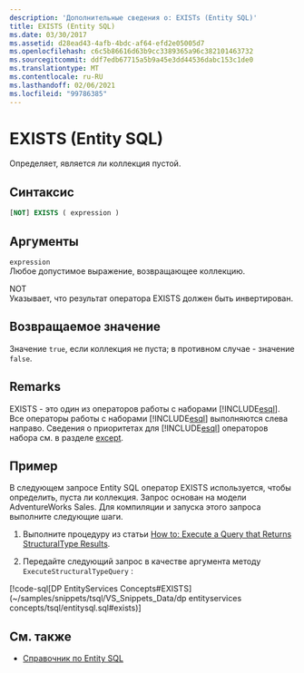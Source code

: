 ```yaml
---
description: 'Дополнительные сведения о: EXISTs (Entity SQL)'
title: EXISTS (Entity SQL)
ms.date: 03/30/2017
ms.assetid: d28ead43-4afb-4bdc-af64-efd2e05005d7
ms.openlocfilehash: c6c5b86616d63b9cc3389365a96c382101463732
ms.sourcegitcommit: ddf7edb67715a5b9a45e3dd44536dabc153c1de0
ms.translationtype: MT
ms.contentlocale: ru-RU
ms.lasthandoff: 02/06/2021
ms.locfileid: "99786385"
---
```

# <a name="exists-entity-sql"></a>EXISTS (Entity SQL)

Определяет, является ли коллекция пустой.  
  
## <a name="syntax"></a>Синтаксис  
  
```sql  
[NOT] EXISTS ( expression )  
```  
  
## <a name="arguments"></a>Аргументы  

 `expression`  
 Любое допустимое выражение, возвращающее коллекцию.  
  
 NOT  
 Указывает, что результат оператора EXISTS должен быть инвертирован.  
  
## <a name="return-value"></a>Возвращаемое значение  

 Значение `true`, если коллекция не пуста; в противном случае - значение `false`.  
  
## <a name="remarks"></a>Remarks  

 EXISTS - это один из операторов работы с наборами [!INCLUDE[esql](../../../../../../includes/esql-md.md)]. Все операторы работы с наборами [!INCLUDE[esql](../../../../../../includes/esql-md.md)] выполняются слева направо. Сведения о приоритетах для [!INCLUDE[esql](../../../../../../includes/esql-md.md)] операторов набора см. в разделе [except](except-entity-sql.md).  
  
## <a name="example"></a>Пример  

 В следующем запросе Entity SQL оператор EXISTS используется, чтобы определить, пуста ли коллекция. Запрос основан на модели AdventureWorks Sales. Для компиляции и запуска этого запроса выполните следующие шаги.  
  
1. Выполните процедуру из статьи [How to: Execute a Query that Returns StructuralType Results](../how-to-execute-a-query-that-returns-structuraltype-results.md).  
  
2. Передайте следующий запрос в качестве аргумента методу `ExecuteStructuralTypeQuery` :  
  
 [!code-sql[DP EntityServices Concepts#EXISTS](~/samples/snippets/tsql/VS_Snippets_Data/dp entityservices concepts/tsql/entitysql.sql#exists)]  
  
## <a name="see-also"></a>См. также

- [Справочник по Entity SQL](entity-sql-reference.md)
